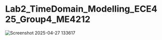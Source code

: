 # Lab2_TimeDomain_Modelling_ECE425_Group4_ME4212

![Screenshot 2025-04-27 133617](https://github.com/user-attachments/assets/a1c79454-07c2-4461-8436-856470a2eff1)
